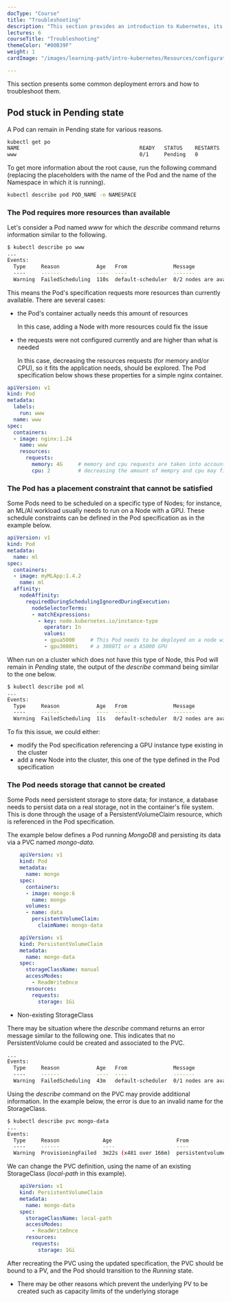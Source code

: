 ```yaml
---
docType: "Course"
title: "Troubleshooting"
description: "This section provides an introduction to Kubernetes, its architecture, and how it is used in modern software development."
lectures: 6
courseTitle: "Troubleshooting"
themeColor: "#00B39F"
weight: 1
cardImage: "/images/learning-path/intro-kubernetes/Resources/configuration.png"

---
```


This section presents some common deployment errors and how to troubleshoot them.

## Pod stuck in Pending state

A Pod can remain in Pending state for various reasons.

```bash
kubectl get po
NAME                                       READY   STATUS    RESTARTS   AGE
www                                        0/1     Pending   0          6s
```

To get more information about the root cause, run the following command (replacing the placeholders with the name of the Pod and the name of the Namespace in which it is running).

```bash
kubectl describe pod POD_NAME -n NAMESPACE
```

### The Pod requires more resources than available

Let's consider a Pod named *www* for which the *describe* command returns information similar to the following.

```bash
$ kubectl describe po www
...
Events:
  Type     Reason            Age   From               Message
  ----     ------            ----  ----               -------
  Warning  FailedScheduling  110s  default-scheduler  0/2 nodes are available: 2 Insufficient cpu, 2 Insufficient memory. preemption: 0/2 nodes are available: 2 No preemption victims found for incoming pod.
```

This means the Pod's specification requests more resources than currently available. There are several cases:

- the Pod's container actually needs this amount of resources
  
  In this case, adding a Node with more resources could fix the issue

- the requests were not configured currently and are higher than what is needed

  In this case, decreasing the resources requests (for memory and/or CPU), so it fits the application needs, should be explored. The Pod specification below shows these properties for a simple nginx container. 

```yaml {filename="pod.yaml"}
apiVersion: v1
kind: Pod
metadata:
  labels:
    run: www
  name: www
spec:
  containers:
  - image: nginx:1.24
    name: www
    resources:
      requests:
        memory: 4G     # memory and cpu requests are taken into account during the scheduling phase
        cpu: 2         # decreasing the amount of mempry and cpu may fix the issue in some cases
```

### The Pod has a placement constraint that cannot be satisfied

Some Pods need to be scheduled on a specific type of Nodes; for instance, an ML/AI workload usually needs to run on a Node with a GPU. These schedule constraints can be defined in the Pod specification as in the example below.

```yaml {filename="pod-ml.yaml"}
apiVersion: v1
kind: Pod
metadata:
  name: ml
spec:
  containers:
  - image: myMLApp:1.4.2
    name: ml
  affinity:
    nodeAffinity:
      requiredDuringSchedulingIgnoredDuringExecution:
        nodeSelectorTerms:
        - matchExpressions:
          - key: node.kubernetes.io/instance-type
            operator: In
            values:
            - gpua5000     # This Pod needs to be deployed on a node with 
            - gpu3080ti    # a 3080TI or a A5000 GPU
```

When run on a cluster which does not have this type of Node, this Pod will remain in *Pending* state, the output of the *describe* command being similar to the one below.

```bash
$ kubectl describe pod ml
...
Events:
  Type     Reason            Age   From               Message
  ----     ------            ----  ----               -------
  Warning  FailedScheduling  11s   default-scheduler  0/2 nodes are available: 2 node(s) didn't match Pod's node affinity/selector. preemption: 0/2 nodes are available: 2 Preemption is not helpful for scheduling.
```

To fix this issue, we could either:
- modify the Pod specification referencing a GPU instance type existing in the cluster
- add a new Node into the cluster, this one of the type defined in the Pod specification

### The Pod needs storage that cannot be created

Some Pods need persistent storage to store data; for instance, a database needs to persist data on a real storage, not in the container's file system. This is done through the usage of a PersistentVolumeClaim resource, which is referenced in the Pod specification.

The example below defines a Pod running *MongoDB* and persisting its data via a PVC named *mongo-data*.



```yaml {filename="pod.yaml"}
    apiVersion: v1
    kind: Pod
    metadata:
      name: mongo
    spec:
      containers:
      - image: mongo:6
        name: mongo
      volumes:
      - name: data
        persistentVolumeClaim:
          claimName: mongo-data
```

  

```yaml {filename="pvc.yaml"}
    apiVersion: v1
    kind: PersistentVolumeClaim
    metadata:
      name: mongo-data
    spec:
      storageClassName: manual
      accessModes:
        - ReadWriteOnce
      resources:
        requests:
          storage: 1Gi
```


- Non-existing StorageClass

There may be situation where the *describe* command returns an error message similar to the following one. This indicates that no PersistentVolume could be created and associated to the PVC.

```bash
...
Events:
  Type     Reason            Age   From               Message
  ----     ------            ----  ----               -------
  Warning  FailedScheduling  43m   default-scheduler  0/1 nodes are available: pod has unbound immediate PersistentVolumeClaims. preemption: 0/1 nodes are available: 1 Preemption is not helpful for scheduling.
```

Using the *describe* command on the PVC may provide additional information. In the example below, the error is due to an invalid name for the StorageClass.

```bash
$ kubectl describe pvc mongo-data
...
Events:
  Type     Reason              Age                     From                         Message
  ----     ------              ----                    ----                         -------
  Warning  ProvisioningFailed  3m22s (x481 over 166m)  persistentvolume-controller  storageclass.storage.k8s.io "manual" not found
```

We can change the PVC definition, using the name of an existing StorageClass (*local-path* in this example).

```yaml {filename="pvc.yaml"}
    apiVersion: v1
    kind: PersistentVolumeClaim
    metadata:
      name: mongo-data
    spec:
      storageClassName: local-path
      accessModes:
        - ReadWriteOnce
      resources:
        requests:
          storage: 1Gi
```

After recreating the PVC using the updated specification, the PVC should be bound to a PV, and the Pod should transition to the *Running* state.

- There may be other reasons which prevent the underlying PV to be created such as capacity limits of the underlying storage
